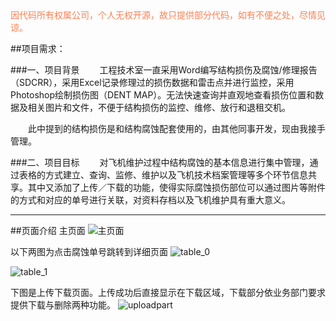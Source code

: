 <font color="#FF7F50">
因代码所有权属公司，个人无权开源，故只提供部分代码，如有不便之处，尽情见谅。
</font>

##项目需求：

###一、项目背景
　　工程技术室一直采用Word编写结构损伤及腐蚀/修理报告（SDCRR），采用Excel记录修理过的损伤数据和雷击点并进行监控，采用Photoshop绘制损伤图（DENT MAP）。无法快速查询并直观地查看损伤位置和数据及相关图片和文件，不便于结构损伤的监控、维修、放行和退租交机。

　　此中提到的结构损伤是和结构腐蚀配套使用的，由其他同事开发，现由我接手管理。

###二、项目目标
　　对飞机维护过程中结构腐蚀的基本信息进行集中管理，通过表格的方式建立、查询、监修、维护以及飞机技术档案管理等多个环节信息共享。其中又添加了上传／下载的功能，使得实际腐蚀损伤部位可以通过图片等附件的方式和对应的单号进行关联，对资料存档以及飞机维护具有重大意义。


----------

##页面介绍
主页面
![主页面](http://i.imgur.com/Qe334IE.jpg)

以下两图为点击腐蚀单号跳转到详细页面
![table_0](http://i.imgur.com/elwZp9J.jpg)

![table_1](http://i.imgur.com/3JWUlwJ.jpg)

下图是上传下载页面。上传成功后直接显示在下载区域，下载部分依业务部门要求提供下载与删除两种功能。
![uploadpart](http://i.imgur.com/dAxhCJH.jpg)